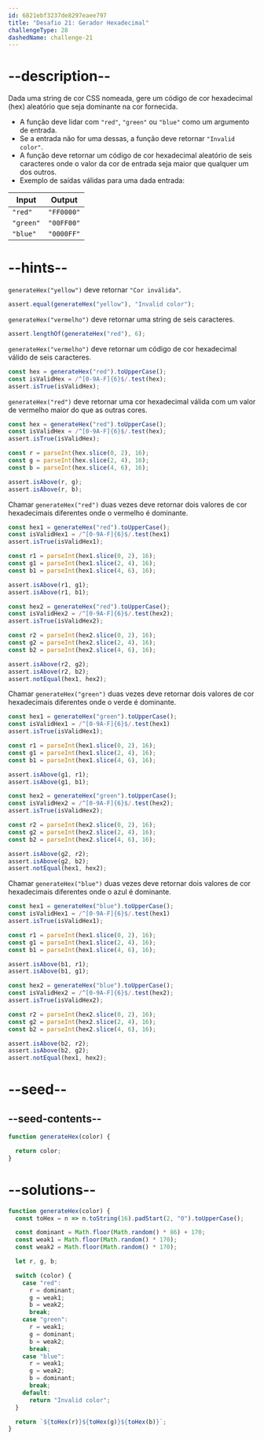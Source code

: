 ```yaml
---
id: 6821ebf3237de8297eaee797
title: "Desafio 21: Gerador Hexadecimal"
challengeType: 28
dashedName: challenge-21
---
```


# --description--

Dada uma string de cor CSS nomeada, gere um código de cor hexadecimal (hex) aleatório que seja dominante na cor fornecida.

- A função deve lidar com `"red"`, `"green"` ou `"blue"` como um argumento de entrada.
- Se a entrada não for uma dessas, a função deve retornar `"Invalid color"`.
- A função deve retornar um código de cor hexadecimal aleatório de seis caracteres onde o valor da cor de entrada seja maior que qualquer um dos outros.
- Exemplo de saídas válidas para uma dada entrada:

| Input   | Output   |
|---------|----------|
| `"red"`   | `"FF0000"` |
| `"green"` | `"00FF00"` |
| `"blue"`  | `"0000FF"` |

# --hints--

`generateHex("yellow")` deve retornar `"Cor inválida"`.

```js
assert.equal(generateHex("yellow"), "Invalid color");
```

`generateHex("vermelho")` deve retornar uma string de seis caracteres.

```js
assert.lengthOf(generateHex("red"), 6);
```

`generateHex("vermelho")` deve retornar um código de cor hexadecimal válido de seis caracteres.

```js
const hex = generateHex("red").toUpperCase();
const isValidHex = /^[0-9A-F]{6}$/.test(hex);
assert.isTrue(isValidHex);
```

`generateHex("red")` deve retornar uma cor hexadecimal válida com um valor de vermelho maior do que as outras cores.

```js
const hex = generateHex("red").toUpperCase();
const isValidHex = /^[0-9A-F]{6}$/.test(hex);
assert.isTrue(isValidHex);

const r = parseInt(hex.slice(0, 2), 16);
const g = parseInt(hex.slice(2, 4), 16);
const b = parseInt(hex.slice(4, 6), 16);

assert.isAbove(r, g);
assert.isAbove(r, b);
```

Chamar `generateHex("red")` duas vezes deve retornar dois valores de cor hexadecimais diferentes onde o vermelho é dominante.

```js
const hex1 = generateHex("red").toUpperCase();
const isValidHex1 = /^[0-9A-F]{6}$/.test(hex1)
assert.isTrue(isValidHex1);

const r1 = parseInt(hex1.slice(0, 2), 16);
const g1 = parseInt(hex1.slice(2, 4), 16);
const b1 = parseInt(hex1.slice(4, 6), 16);

assert.isAbove(r1, g1);
assert.isAbove(r1, b1);

const hex2 = generateHex("red").toUpperCase();
const isValidHex2 = /^[0-9A-F]{6}$/.test(hex2);
assert.isTrue(isValidHex2);

const r2 = parseInt(hex2.slice(0, 2), 16);
const g2 = parseInt(hex2.slice(2, 4), 16);
const b2 = parseInt(hex2.slice(4, 6), 16);

assert.isAbove(r2, g2);
assert.isAbove(r2, b2);
assert.notEqual(hex1, hex2);
```

Chamar `generateHex("green")` duas vezes deve retornar dois valores de cor hexadecimais diferentes onde o verde é dominante.

```js
const hex1 = generateHex("green").toUpperCase();
const isValidHex1 = /^[0-9A-F]{6}$/.test(hex1)
assert.isTrue(isValidHex1);

const r1 = parseInt(hex1.slice(0, 2), 16);
const g1 = parseInt(hex1.slice(2, 4), 16);
const b1 = parseInt(hex1.slice(4, 6), 16);

assert.isAbove(g1, r1);
assert.isAbove(g1, b1);

const hex2 = generateHex("green").toUpperCase();
const isValidHex2 = /^[0-9A-F]{6}$/.test(hex2);
assert.isTrue(isValidHex2);

const r2 = parseInt(hex2.slice(0, 2), 16);
const g2 = parseInt(hex2.slice(2, 4), 16);
const b2 = parseInt(hex2.slice(4, 6), 16);

assert.isAbove(g2, r2);
assert.isAbove(g2, b2);
assert.notEqual(hex1, hex2);
```

Chamar `generateHex("blue")` duas vezes deve retornar dois valores de cor hexadecimais diferentes onde o azul é dominante.

```js
const hex1 = generateHex("blue").toUpperCase();
const isValidHex1 = /^[0-9A-F]{6}$/.test(hex1)
assert.isTrue(isValidHex1);

const r1 = parseInt(hex1.slice(0, 2), 16);
const g1 = parseInt(hex1.slice(2, 4), 16);
const b1 = parseInt(hex1.slice(4, 6), 16);

assert.isAbove(b1, r1);
assert.isAbove(b1, g1);

const hex2 = generateHex("blue").toUpperCase();
const isValidHex2 = /^[0-9A-F]{6}$/.test(hex2);
assert.isTrue(isValidHex2);

const r2 = parseInt(hex2.slice(0, 2), 16);
const g2 = parseInt(hex2.slice(2, 4), 16);
const b2 = parseInt(hex2.slice(4, 6), 16);

assert.isAbove(b2, r2);
assert.isAbove(b2, g2);
assert.notEqual(hex1, hex2);
```

# --seed--

## --seed-contents--

```js
function generateHex(color) {

  return color;
}
```

# --solutions--

```js
function generateHex(color) {
  const toHex = n => n.toString(16).padStart(2, "0").toUpperCase();

  const dominant = Math.floor(Math.random() * 86) + 170;
  const weak1 = Math.floor(Math.random() * 170);
  const weak2 = Math.floor(Math.random() * 170);

  let r, g, b;

  switch (color) {
    case "red":
      r = dominant;
      g = weak1;
      b = weak2;
      break;
    case "green":
      r = weak1;
      g = dominant;
      b = weak2;
      break;
    case "blue":
      r = weak1;
      g = weak2;
      b = dominant;
      break;
    default:
      return "Invalid color";
  }

  return `${toHex(r)}${toHex(g)}${toHex(b)}`;
}
```
